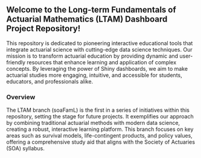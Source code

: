 
## Welcome to the Long-term Fundamentals of Actuarial Mathematics (LTAM) Dashboard Project Repository!

This repository is dedicated to pioneering interactive educational tools that integrate actuarial science with cutting-edge data science techniques. Our mission is to transform actuarial education by providing dynamic and user-friendly resources that enhance learning and application of complex concepts. By leveraging the power of Shiny dashboards, we aim to make actuarial studies more engaging, intuitive, and accessible for students, educators, and professionals alike.

### Overview

The LTAM branch (soaFamL) is the first in a series of initiatives within this repository, setting the stage for future projects. It exemplifies our approach by combining traditional actuarial methods with modern data science, creating a robust, interactive learning platform. This branch focuses on key areas such as survival models, life-contingent products, and policy values, offering a comprehensive study aid that aligns with the Society of Actuaries (SOA) syllabus.
